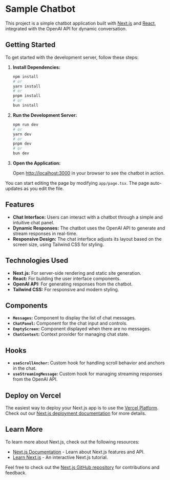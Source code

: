 # Sample Chatbot

This project is a simple chatbot application built with [Next.js](https://nextjs.org/) and [React](https://reactjs.org/), integrated with the OpenAI API for dynamic conversation.

## Getting Started

To get started with the development server, follow these steps:

1. **Install Dependencies:**

   ```bash
   npm install
   # or
   yarn install
   # or
   pnpm install
   # or
   bun install
   ```

2. **Run the Development Server:**

   ```bash
   npm run dev
   # or
   yarn dev
   # or
   pnpm dev
   # or
   bun dev
   ```

3. **Open the Application:**

   Open [http://localhost:3000](http://localhost:3000) in your browser to see the chatbot in action.

You can start editing the page by modifying `app/page.tsx`. The page auto-updates as you edit the file.

## Features

- **Chat Interface:** Users can interact with a chatbot through a simple and intuitive chat panel.
- **Dynamic Responses:** The chatbot uses the OpenAI API to generate and stream responses in real-time.
- **Responsive Design:** The chat interface adjusts its layout based on the screen size, using Tailwind CSS for styling.

## Technologies Used

- **Next.js:** For server-side rendering and static site generation.
- **React:** For building the user interface components.
- **OpenAI API:** For generating responses from the chatbot.
- **Tailwind CSS:** For responsive and modern styling.

## Components

- **`Messages`:** Component to display the list of chat messages.
- **`ChatPanel`:** Component for the chat input and controls.
- **`EmptyScreen`:** Component displayed when there are no messages.
- **`ChatContext`:** Context provider for managing chat state.

## Hooks

- **`useScrollAnchor`:** Custom hook for handling scroll behavior and anchors in the chat.
- **`useStreamingMessage`:** Custom hook for managing streaming responses from the OpenAI API.

## Deploy on Vercel

The easiest way to deploy your Next.js app is to use the [Vercel Platform](https://vercel.com/new?utm_medium=default-template&filter=next.js&utm_source=create-next-app&utm_campaign=create-next-app-readme). Check out our [Next.js deployment documentation](https://nextjs.org/docs/deployment) for more details.

## Learn More

To learn more about Next.js, check out the following resources:

- [Next.js Documentation](https://nextjs.org/docs) - Learn about Next.js features and API.
- [Learn Next.js](https://nextjs.org/learn) - An interactive Next.js tutorial.

Feel free to check out the [Next.js GitHub repository](https://github.com/vercel/next.js/) for contributions and feedback.
